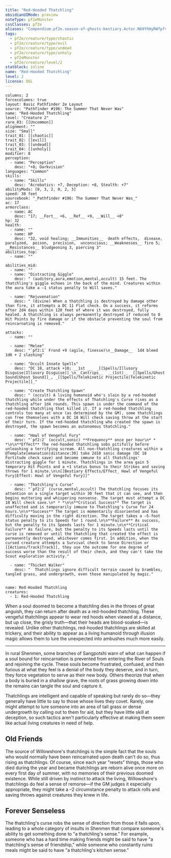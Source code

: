 ```yaml
---
title: "Red-Hooded Thatchling"
obsidianUIMode: preview
noteType: pf2eMonster
cssClasses: pf2e
aliases: "Compendium.pf2e.season-of-ghosts-bestiary.Actor.N69YhHyRWfpfvESy" 
tags:
  - pf2e/creature/type/chaotic
  - pf2e/creature/type/evil
  - pf2e/creature/type/undead
  - pf2e/creature/type/unholy
  - pf2eMonster
  - pf2e/creature/level/2
statblock: inline
name: "Red-Hooded Thatchling"
level: 2
license: OGL
---
```


```statblock
columns: 2
forcecolumns: true
layout: Basic Pathfinder 2e Layout
source: "Pathfinder #196: The Summer That Never Was"
name: "Red-Hooded Thatchling"
level: "Creature 2"
rare_03: [[Uncommon]]
alignment: ""
size: "Small"
trait_01: [[chaotic]]
trait_02: [[evil]]
trait_03: [[undead]]
trait_04: [[unholy]]
modifier: 8
perception:
  - name: "Perception"
    desc: "+8; Darkvision"
languages: "Common"
skills:
  - name: "Skills"
    desc: "Acrobatics: +7, Deception: +8, Stealth: +7"
abilityMods: [0, 3, 2, 0, 2, 3]
speed: 30 feet
sourcebook: "_Pathfinder #196: The Summer That Never Was_"
ac: 17
armorclass:
  - name: AC
    desc: "17; __Fort__ +6, __Ref__ +9, __Will__ +8"
hp: 32
health:
  - name: ""
  - name: HP
    desc: "32, void healing; __Immunities__  death effects,  disease,  paralyzed,  poison,  precision,  unconscious; __Weaknesses__ fire 5; __Resistances__ bludgeoning 3, piercing 3"
abilities_top:
  - name: ""

abilities_mid:
  - name: ""
  - name: "Distracting Giggle"
    desc: " (auditory,aura,emotion,mental,occult) 15 feet. The thatchling's giggle echoes in the back of the mind. Creatures within the aura take a –1 status penalty to Will saves."

  - name: "Rejuvenation"
    desc: " (divine) When a thatchling is destroyed by damage other than fire, it attempts a DC 11 Flat check. On a success, it reforms after 2d4 days within 120 feet of where it was destroyed, fully healed. A thatchling is always permanently destroyed if reduced to 0 Hit Points by fire damage or if the obstacle preventing the soul from reincarnating is removed."

attacks:
  - name: ""

  - name: "Melee"
    desc: "`pf2:1` Frond +9 (agile, finesse)\n__Damage__  1d4 bleed 1d6 + 2 slashing"

  - name: "Occult Innate Spells"
    desc: "DC 18, attack +10; __1st __  _[[Spells/Illusory Disguise|Illusory Disguise]]_\n__Cantrips__  __(1st)__ _[[Spells/Ghost Sound|Ghost Sound]]_, _[[Spells/Telekinetic Projectile|Telekinetic Projectile]]_"

  - name: "Create Thatchling Spawn"
    desc: " (occult) A living humanoid who's slain by a red-hooded thatchling while under the effects of Thatchling's Curse rises as a thatchling after 1d4 rounds. This spawn is under the command of the red-hooded thatchling that killed it. If a red-hooded thatchling controls too many at once (as determined by the GM), some thatchlings can free themselves with a DC 18 Will check saving throw at the start of their turn. If the red-hooded thatchling who created the spawn is destroyed, the spawn becomes an autonomous thatchling."

  - name: "Howl of Vengeful Fury"
    desc: "`pf2:2` (occult,sonic) **Frequency** once per hour\n* * *\n\n**Effect** The red-hooded thatchling sobs pitifully before unleashing a terrifying scream. All non-thatchling creatures within a @Template[emanation|distance:30] take 2d10 sonic damage (DC 18 Fortitude check save) and become immune to all thatchlings' distracting giggle for 1 minute. Thatchlings in the area gain 5 temporary Hit Points and a +1 status bonus to their Strikes and saving throws for 1 minute.\n\n[[Bestiary Effects/Effect_ Howl of Vengeful Fury|Effect: Howl of Vengeful Fury]]"

  - name: "Thatchling's Curse"
    desc: "`pf2:2` (curse,mental,occult) The thatchling focuses its attention on a single target within 30 feet that it can see, and then begins muttering and whispering nonsense. The target must attempt a DC 18 Will check save.\n* * *\n\n**Critical Success** The target is unaffected and is temporarily immune to Thatchling's Curse for 24 hours.\n\n**Success** The target is momentarily disoriented and has difficulty moving in the right direction. The target takes a –5-foot status penalty to its Speeds for 1 round.\n\n**Failure** As success, but the penalty to its Speeds lasts for 1 minute.\n\n**Critical Failure** As failure, but the penalty to its Speeds lasts until the curse is removed or until the thatchling that created the effect is permanently destroyed, whichever comes first. In addition, when the cursed creature attempts a Survival check to Sense Direction or [[Actions/Track|Track]], they use the outcome for one degree of success worse than the result of their check, and they can't take the Scout exploration activity."

  - name: "Thicket Walker"
    desc: "  Thatchlings ignore difficult terrain caused by brambles, tangled grass, and undergrowth, even those manipulated by magic."
 
```

```encounter-table
name: Red-Hooded Thatchling
creatures:
  - 1: Red-Hooded Thatchling
```



When a soul doomed to become a thatchling dies in the throes of great anguish, they can return after death as a red-hooded thatchling. These vengeful thatchlings appear to wear red hoods when viewed at a distance, but up close, the grisly truth—that their heads are blood-soaked—is revealed. Unlike other thatchlings, red-hooded thatchlings are skilled at trickery, and their ability to appear as a living humanoid through illusion magic allows them to lure the unexpected into ambushes much more easily.

* * *

In rural Shenmen, some branches of Sangpotshi warn of what can happen if a soul bound for reincarnation is prevented from entering the River of Souls and rejoining the cycle. These souls become frustrated, confused, and then furious at what they feel is a denial of the body they deserve, and in turn, they force vegetation to serve as their new body. Others theorize that when a body is buried in a shallow grave, the roots of grass growing down into the remains can tangle the soul and capture it.

Thatchlings are intelligent and capable of speaking but rarely do so—they generally have little to say to those whose lives they covet. Rarely, one might attempt to lure someone into an area of tall grass or dense undergrowth by calling out to them for aid, but they have little skill at deception, so such tactics aren't particularly effective at making them seem like actual living creatures in need of help.

## Old Friends

The source of Willowshore's thatchlings is the simple fact that the souls who would normally have been reincarnated upon death can't do so, thus rising as thatchlings. Of course, since each year "resets" things, those who died during the year and became thatchlings are reborn alive once more on every first day of summer, with no memories of their previous doomed existence. While still driven by instinct to attack the living, Willowshore's thatchlings do feel a sense of remorse—if the GM judges it especially appropriate, they might take a –2 circumstance penalty to attack rolls and saving throws against creatures they knew in life.

## Forever Senseless

The thatchling's curse robs the sense of direction from those it falls upon, leading to a whole category of insults in Shenmen that compare someone's ability to get something done to "a thatchling's sense." For example, someone who has a hard time making friends might be said to have "a thatchling's sense of friendship," while someone who constantly ruins meals might be said to have "a thatchling's kitchen sense."
